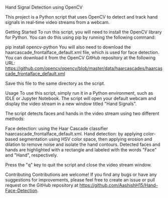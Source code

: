 Hand Signal Detection using OpenCV

This project is a Python script that uses OpenCV to detect and track hand signals in real-time video streams from a webcam.

Getting Started
To run this script, you will need to install the OpenCV library for Python. You can do this using pip by running the following command:

pip install opencv-python
You will also need to download the haarcascade_frontalface_default.xml file, which is used for face detection. You can download it from the OpenCV GitHub repository at the following URL: https://github.com/opencv/opencv/blob/master/data/haarcascades/haarcascade_frontalface_default.xml

Save this file to the same directory as the script.

Usage
To use this script, simply run it in a Python environment, such as IDLE or Jupyter Notebook. The script will open your default webcam and display the video stream in a new window titled "Hand Signals".

The script detects faces and hands in the video stream using two different methods:

Face detection: using the Haar Cascade classifier haarcascade_frontalface_default.xml.
Hand detection: by applying color-based segmentation using HSV color space, then applying erosion and dilation to remove noise and isolate the hand contours.
Detected faces and hands are highlighted with a rectangle and labeled with the words "Face" and "Hand", respectively.

Press the "q" key to quit the script and close the video stream window.

Contributing
Contributions are welcome! If you find any bugs or have any suggestions for improvements, please feel free to create an issue or pull request on the GitHub repository at https://github.com/AashishH15/Hand-Face-Detection.
